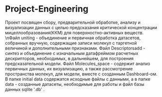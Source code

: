 # Project-Engineering
Проект посвящен сбору, предварительной обработке, анализу и визуализации данных с целью предсказания критической концентрации мицеллообразования(ККМ) для поверхностно-активных веществ.
\nФайл uniting - объединение и первичная обработка датасетов, собранных вручную, содержащие записи молекул с таргетной величиной и дополнительными признаками.
Файл Descriptorsadd - синтез и объединение с изначальным датафреймом расчетных дескрипторов, необходимых, в дальнейшем, для построения предсказательной модели.
Файл Molecules_space - содержит анализ первичных данных, их визуализацию, а также рассмотрение пространства молекул, для модели, вместе с созданным Dashboard-ом.
В папке initial data содержатся исходные файлы с данными, а в папке data - созданные датасеты, необходимые для работы и файл базы данных sqlite '.db' .
